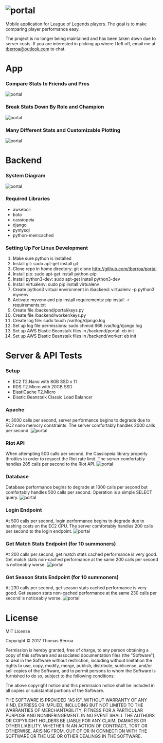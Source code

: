 # ![portal](resources/icon_logo.png)
Mobile application for League of Legends players. The goal is to make 
comparing player performance easy.

The project is no longer being maintained and has been taken down due 
to server costs. If you are interested in picking up where I left off, 
email me at tberroa@outlook.com to chat.

# App
### Compare Stats to Friends and Pros
![portal](resources/app_view_row_1.png)

### Break Stats Down By Role and Champion
![portal](resources/app_view_row_2.png)

### Many Different Stats and Customizable Plotting
![portal](resources/app_view_row_3.png)

# Backend
### System Diagram
![portal](resources/system.png)

### Required Libraries
- awsebcli
- boto
- cassiopeia
- django
- pymysql
- python-memcached

### Setting Up For Linux Development
1. Make sure python is installed  
2. Install git: sudo apt-get install git  
3. Clone repo in home directory: git clone http://github.com/tberroa/portal  
4. Install pip: sudo apt-get install python-pip
5. Install python3-dev: sudo apt-get install python3-dev
6. Install virtualenv: sudo pip install virtualenv
7. Create python3 virtual environment in /backend: virtualenv -p python3 myvenv
8. Activate myvenv and pip install requirements: pip install -r requirements.txt
9. Create file /backend/portal/keys.py
10. Create file /backend/worker/keys.py
11. Create log file: sudo touch /var/log/django.log
12. Set up log file permissions: sudo chmod 666 /var/log/django.log
13. Set up AWS Elastic Beanstalk files in /backend/portal: eb init
14. Set up AWS Elastic Beanstalk files in /backend/worker: eb init

# Server & API Tests
### Setup
- EC2 T2.Nano with 8GB SSD x 11
- RDS T2.Micro with 20GB SSD
- ElastiCache T2.Micro
- Elastic Beanstalk Classic Load Balancer

### Apache
At 3000 calls per second, server performance begins to degrade due 
to EC2 nano memory constraints. The server comfortably handles 2000 
calls per second.
![portal](resources/test_apache.png)

### Riot API
When attempting 500 calls per second, the Cassiopeia library properly 
throttles in order to respect the Riot rate limit. The server comfortably 
handles 285 calls per second to the Riot API.
![portal](resources/test_riot_api.png)

### Database
Database performance begins to degrade at 1000 calls per second but 
comfortably handles 500 calls per second. Operation is a simple SELECT query.
![portal](resources/test_database.png)

### Login Endpoint
At 500 calls per second, login performance begins to degrade due to hashing 
costs on the EC2 CPU. The server comfortably handles 200 calls per second 
to the login endpoint.
![portal](resources/test_login.png)

### Get Match Stats Endpoint (for 10 summoners)
At 200 calls per second, get match stats cached performance is very good.
Get match stats non-cached performance at the same 200 calls per second is 
noticeably worse.
![portal](resources/test_get_match_stats_10.png)

### Get Season Stats Endpoint (for 10 summoners)
At 230 calls per second, get season stats cached performance is very good.
Get season stats non-cached performance at the same 230 calls per second is 
noticeably worse.
![portal](resources/test_get_season_stats_10.png)

# License
MIT License

Copyright © 2017 Thomas Berroa

Permission is hereby granted, free of charge, to any person obtaining a copy
of this software and associated documentation files (the "Software"), to deal
in the Software without restriction, including without limitation the rights
to use, copy, modify, merge, publish, distribute, sublicense, and/or sell
copies of the Software, and to permit persons to whom the Software is
furnished to do so, subject to the following conditions:

The above copyright notice and this permission notice shall be included in all
copies or substantial portions of the Software.

THE SOFTWARE IS PROVIDED "AS IS", WITHOUT WARRANTY OF ANY KIND, EXPRESS OR
IMPLIED, INCLUDING BUT NOT LIMITED TO THE WARRANTIES OF MERCHANTABILITY,
FITNESS FOR A PARTICULAR PURPOSE AND NONINFRINGEMENT. IN NO EVENT SHALL THE
AUTHORS OR COPYRIGHT HOLDERS BE LIABLE FOR ANY CLAIM, DAMAGES OR OTHER
LIABILITY, WHETHER IN AN ACTION OF CONTRACT, TORT OR OTHERWISE, ARISING FROM,
OUT OF OR IN CONNECTION WITH THE SOFTWARE OR THE USE OR OTHER DEALINGS IN THE
SOFTWARE.

